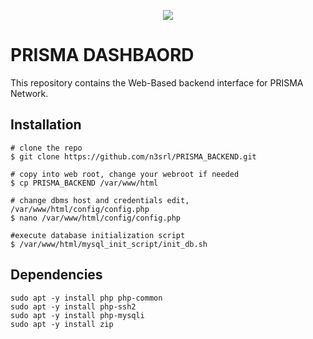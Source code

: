 <p align="center">
  <img src="https://i.imgur.com/IHjGJBk.png" />
</p>

# PRISMA DASHBAORD
This repository contains the Web-Based backend interface for PRISMA Network.

## Installation

```console
# clone the repo
$ git clone https://github.com/n3srl/PRISMA_BACKEND.git

# copy into web root, change your webroot if needed
$ cp PRISMA_BACKEND /var/www/html

# change dbms host and credentials edit, /var/www/html/config/config.php
$ nano /var/www/html/config/config.php

#execute database initialization script
$ /var/www/html/mysql_init_script/init_db.sh
```

## Dependencies
```
sudo apt -y install php php-common
sudo apt -y install php-ssh2
sudo apt -y install php-mysqli
sudo apt -y install zip
```